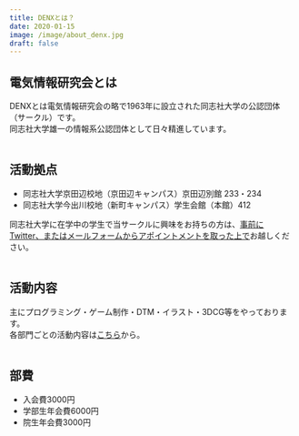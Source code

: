 ```yaml
---
title: DENXとは？
date: 2020-01-15
image: /image/about_denx.jpg
draft: false
---
```


## 電気情報研究会とは
DENXとは電気情報研究会の略で1963年に設立された同志社大学の公認団体（サークル）です。  
同志社大学雄一の情報系公認団体として日々精進しています。  
<br>

## 活動拠点
- 同志社大学京田辺校地（京田辺キャンパス）京田辺別館 233・234
- 同志社大学今出川校地（新町キャンパス）学生会館（本館）412

同志社大学に在学中の学生で当サークルに興味をお持ちの方は、<u>事前に<a href="https://twitter.com/DENX_jp" target="_blank" rel="noopener">Twitter</a>、または<a href="/contact/">メールフォーム</a>からアポイントメントを取った上で</u>お越しください。  
<br>

## 活動内容
主にプログラミング・ゲーム制作・DTM・イラスト・3DCG等をやっております。  
各部門ごとの活動内容は<a href="/departments/">こちら</a>から。  
<br>

## 部費
- 入会費3000円
- 学部生年会費6000円
- 院生年会費3000円